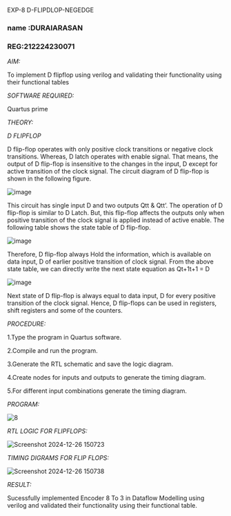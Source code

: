EXP-8 D-FLIPDLOP-NEGEDGE
### name :DURAIARASAN
### REG:212224230071


*AIM:*

To implement  D flipflop using verilog and validating their functionality using their functional tables

*SOFTWARE REQUIRED:*

Quartus prime

*THEORY:*

*D FLIPFLOP*

D flip-flop operates with only positive clock transitions or negative clock transitions. Whereas, D latch operates with enable signal. That means, the output of D flip-flop is insensitive to the changes in the input, D except for active transition of the clock signal. The circuit diagram of D flip-flop is shown in the following figure.

![image](https://github.com/naavaneetha/D-FLIPDLOP-NEGEDGE/assets/154305477/48c81fe8-bc3f-40e7-95e2-519fc155ad51)

This circuit has single input D and two outputs Qtt & Qtt’. The operation of D flip-flop is similar to D Latch. But, this flip-flop affects the outputs only when positive transition of the clock signal is applied instead of active enable. The following table shows the state table of D flip-flop.

![image](https://github.com/naavaneetha/D-FLIPDLOP-NEGEDGE/assets/154305477/e5f3fda7-68ec-4a3a-a0a4-cf6f9cc4ab55)

Therefore, D flip-flop always Hold the information, which is available on data input, D of earlier positive transition of clock signal. From the above state table, we can directly write the next state equation as Qt+1t+1 = D

![image](https://github.com/naavaneetha/D-FLIPDLOP-NEGEDGE/assets/154305477/8592c0d8-2917-4142-91b9-d6c30dd891d2)

Next state of D flip-flop is always equal to data input, D for every positive transition of the clock signal. Hence, D flip-flops can be used in registers, shift registers and some of the counters.

*PROCEDURE:*

1.Type the program in Quartus software.

2.Compile and run the program.

3.Generate the RTL schematic and save the logic diagram.

4.Create nodes for inputs and outputs to generate the timing diagram.

5.For different input combinations generate the timing diagram.




*PROGRAM:*


![8](https://github.com/user-attachments/assets/f03b13d0-0462-4bc7-bcb5-e103f3ed52bf)



*RTL LOGIC FOR FLIPFLOPS:*



![Screenshot 2024-12-26 150723](https://github.com/user-attachments/assets/3a4a1f90-770d-43b4-8e69-5f98bea05d49)



*TIMING DIGRAMS FOR FLIP FLOPS:*


![Screenshot 2024-12-26 150738](https://github.com/user-attachments/assets/2eb18a8a-c8ee-43e5-9006-cf85347c0e7b)


*RESULT:*

Sucessfully implemented Encoder 8 To 3 in Dataflow Modelling using verilog and validated their functionality using their functional table.
